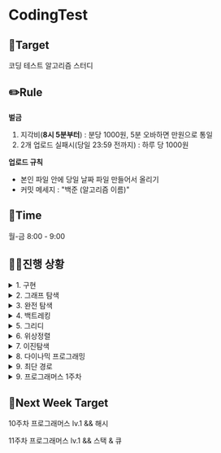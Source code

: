 # CodingTest






## 🎯Target
코딩 테스트 알고리즘 스터디

## ✏️Rule
  **벌금**
1. 지각비(**8시 5분부터**) : 분당 1000원, 5분 오바하면 만원으로 통일
3. 2개 업로드 실패시(당일 23:59 전까지) : 하루 당 1000원

**업로드 규칙**
- 본인 파일 안에 당일 날짜 파일 만들어서 올리기
- 커밋 메세지 : "백준 (알고리즘 이름)"

## 📅Time
월-금 8:00 - 9:00

## 🏃‍♀️진행 상황
<details>
  <summary>1. 구현</summary>

|일차|날짜| 알고리즘 | 세부항목 |[지혜](https://github.com/Jihye511)|[서연](https://github.com/seoyeon2001)|[유진](https://github.com/g0yujin)|
|---|---|---|---|---|---|---|
|1일차|8/12|구현|2753, 5597, 20053|✔️|✔️|✔️|
|2일차|8/13|구현|1212, 21918, 14467|✔️|✔️|✔️|
|3일차|8/14|구현|20546, 2578, 4396|✔️|✔️|✔️|
|4일차|8/15|구현|1244, 10994, 20436|✔️|✔️|✔️|
|5일차|8/16|구현|1913, 12933, 20291|✔️|✔️|✔️|
|6일차|8/17|구현|17413, 22858, 17276|✔️|✔️|✔️|

</details>

<details>
  <summary>2. 그래프 탐색</summary>

|일차|날짜| 알고리즘 | 세부항목 |[지혜](https://github.com/Jihye511)|[서연](https://github.com/seoyeon2001)|[유진](https://github.com/g0yujin)|
|---|---|---|---|---|---|---|
|7일차|8/19|그래프 탐색|2606, 1260|✔️|✔️|✔️|
|8일차|8/20|그래프 탐색|11725, 1325|✔️|✔️|✔️|
|9일차|8/21|그래프 탐색|2178, 2667|✔️|✔️|✔️|
|10일차|8/22|그래프 탐색|16918, 14940|✔️|✔️|✔️|
|11일차|8/23|그래프 탐색|16956, 1012|✔️|✔️|✔️|
|12일차|8/24|그래프 탐색|11724, 4963|✔️|✔️|✔️|

</details>

<details>
  <summary>3. 완전 탐색</summary>

|일차|날짜| 알고리즘 | 세부항목 |[지혜](https://github.com/Jihye511)|[서연](https://github.com/seoyeon2001)|[유진](https://github.com/g0yujin)|
|---|---|---|---|---|---|---|
|13일차|8/26|완전 탐색|2798, 2231|✔️|✔️|✔️|
|14일차|8/27|완전 탐색|19532, 18312|✔️|✔️|✔️|
|15일차|8/28|완전 탐색|22864, 15721|✔️|✔️|✔️|
|16일차|8/29|완전 탐색|18511, 1969|✔️|✔️|✔️|
|17일차|8/30|완전 탐색|2422, 5568|✔️|✔️|✔️|
|18일차|8/31|완전 탐색|16439, 2503|✔️|✔️|✔️|

</details>

<details>
  <summary>4. 백트레킹</summary>

|일차|날짜| 알고리즘 | 세부항목 |[지혜](https://github.com/Jihye511)|[서연](https://github.com/seoyeon2001)|[유진](https://github.com/g0yujin)|
|---|---|---|---|---|---|---|
|19일차|9/2|백트레킹|15649, 15650|✔️|✔️|✔️|
|20일차|9/3|백트레킹|15651, 15652|✔️|✔️|✔️|
|21일차|9/4|백트레킹|15654, 15655|✔️|✔️|✔️|
|22일차|9/5|백트레킹|15656, 15657|✔️|✔️|✔️|
|23일차|9/6|백트레킹|15663, 15664|✔️|✔️|✔️|

</details>

<details>
  <summary>5. 그리디</summary>

|일차|날짜| 알고리즘 | 세부항목 |[지혜](https://github.com/Jihye511)|[서연](https://github.com/seoyeon2001)|[유진](https://github.com/g0yujin)|
|---|---|---|---|---|---|---|
|24일차|9/9|그리디|14916, 1343|✔️|✔️|✔️|
|25일차|9/10|그리디|2217, 1758|✔️|✔️|✔️|
|26일차|9/11|그리디|11399, 11508|✔️|✔️|✔️|
|27일차|9/12|그리디|11047, 13305|✔️|✔️|✔️|
|28일차|9/13|그리디|20115, 20300|✔️|✔️|✔️|

</details>

<details>
  <summary>6. 위상정렬</summary>

|일차|날짜| 알고리즘 | 세부항목 |[지혜](https://github.com/Jihye511)|[서연](https://github.com/seoyeon2001)|[유진](https://github.com/g0yujin)|
|---|---|---|---|---|---|---|
|29일차|9/16|위상정렬|14567, 2056|✔️|✔️|✔️|
|30일차|9/17|위상정렬|1005, 2252|✔️|✔️|✔️|
|31일차|9/18|위상정렬|2623, 1766|✔️|✔️|✔️|

</details>

<details>
  <summary>7. 이진탐색</summary>

|일차|날짜| 알고리즘 | 세부항목 |[지혜](https://github.com/Jihye511)|[서연](https://github.com/seoyeon2001)|[유진](https://github.com/g0yujin)|[지은](https://github.com/JiELee1)|
|---|---|---|---|---|---|---|---|
|32일차|9/19|이진탐색|1789, 10815|✔️|✔️|✔️||
|33일차|9/20|이진탐색|2417, 2512|✔️|✔️|✔️||
|34일차|9/23|이진탐색|19637, 11663|✔️|✔️|✔️||
|35일차|9/24|이진탐색|2805, 1654|✔️|✔️|✔️|✔️|
|36일차|9/25|이진탐색|22871, 3079|✔️|✔️|✔️|✔️|

</details>

<details>
  <summary>8. 다이나믹 프로그래밍</summary>

|일차|날짜| 알고리즘 | 세부항목 |[지혜](https://github.com/Jihye511)|[서연](https://github.com/seoyeon2001)|[유진](https://github.com/g0yujin)|[지은](https://github.com/JiELee1)|
|---|---|---|---|---|---|---|---|
|37일차|9/26|다이나믹 프로그래밍|10870, 2748|✔️|✔️|✔️|✔️|
|38일차|9/27|다이나믹 프로그래밍|1010, 9655|✔️|✔️|✔️|✔️|
|39일차|9/30|다이나믹 프로그래밍|2839, 17626|✔️|✔️|✔️|✔️|
|40일차|10/1|다이나믹 프로그래밍|1463, 9095|✔️|✔️|✔️|✔️|
|41일차|10/2|다이나믹 프로그래밍|11726, 2579|✔️|✔️|✔️|✔️|
|42일차|10/3|다이나믹 프로그래밍|11727, 2407|✔️|✔️|✔️|✔️|
|43일차|10/4|다이나믹 프로그래밍|11053, 1912|✔️|✔️|✔️|✔️|

</details>

<details>
  <summary>9. 최단 경로</summary>

|일차|날짜| 알고리즘 | 세부항목 |[지혜](https://github.com/Jihye511)|[서연](https://github.com/seoyeon2001)|[유진](https://github.com/g0yujin)|[지은](https://github.com/JiELee1)|
|---|---|---|---|---|---|---|---|
|44일차|10/7|최단 경로|18352, 11403|✔️|✔️|✔️|✔️|
|45일차|10/8|최단 경로|13549, 11265|✔️|✔️|✔️|✔️|
|46일차|10/9|최단 경로|1753, 14938|✔️|✔️|✔️|✔️|
|47일차|10/10|최단 경로|1277, 2224|✔️|✔️|✔️|✔️|
|48일차|10/11|최단 경로|11404, 1956|✔️||✔️||


</details>

<details>
  <summary>9. 프로그래머스 1주차</summary>

|일차|날짜| 알고리즘 | 세부항목 |[지혜](https://github.com/Jihye511)|[서연](https://github.com/seoyeon2001)|[유진](https://github.com/g0yujin)|[지은](https://github.com/JiELee1)|
|---|---|---|---|---|---|---|---|
|49일차|10/14|해시|나머지가 1이 되는 수 찾기, 폰켓몬|||||
|50일차|10/15|해시|평균 구하기, 완주하기 못한 선|||||
|51일차|10/16|해시|x만큼 간격이 있는 n개의 숫자, 전화번호 목록|||||
|52일차|10/17|해시|짝수와 홀수, 의상|||||
|53일차|10/18|해시|자릿수 더하기, 베스트 앨범|||||


</details>

## 🎯Next Week Target


10주차 프로그래머스 lv.1 && 해시

11주차 프로그래머스 lv.1 && 스택 & 큐
